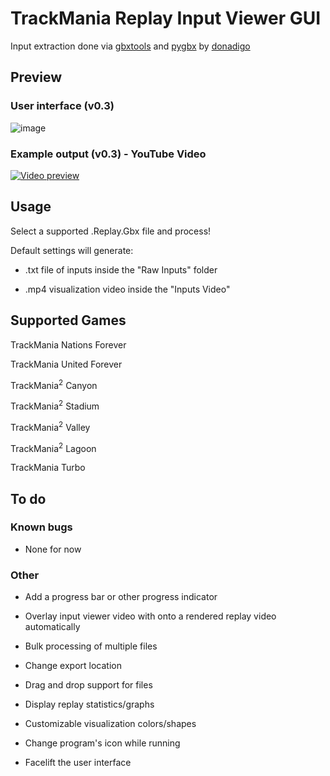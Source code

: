 # TrackMania Replay Input Viewer GUI

Input extraction done via [gbxtools](https://github.com/donadigo/gbxtools) and [pygbx](https://github.com/donadigo/pygbx) by [donadigo](https://github.com/donadigo)


## Preview
### User interface (v0.3)
![image](https://user-images.githubusercontent.com/32379779/119478450-ad4dad80-bd04-11eb-916a-7d2268a2cc90.png)

### Example output (v0.3) - YouTube Video
[![Video preview](http://img.youtube.com/vi/mG7xsEQ2H98/0.jpg)](http://www.youtube.com/watch?v=mG7xsEQ2H98 "(Controller inputs) Turbo #128 - 58.330 by riolu")

## Usage

Select a supported .Replay.Gbx file and process!

Default settings will generate:

- .txt file of inputs inside the "Raw Inputs" folder

- .mp4 visualization video inside the "Inputs Video"


## Supported Games

TrackMania Nations Forever

TrackMania United Forever

TrackMania<sup>2</sup> Canyon

TrackMania<sup>2</sup> Stadium

TrackMania<sup>2</sup> Valley

TrackMania<sup>2</sup> Lagoon

TrackMania Turbo

## To do

### Known bugs

- None for now

### Other

- Add a progress bar or other progress indicator

- Overlay input viewer video with onto a rendered replay video automatically

- Bulk processing of multiple files

- Change export location

- Drag and drop support for files

- Display replay statistics/graphs

- Customizable visualization colors/shapes

- Change program's icon while running

- Facelift the user interface

